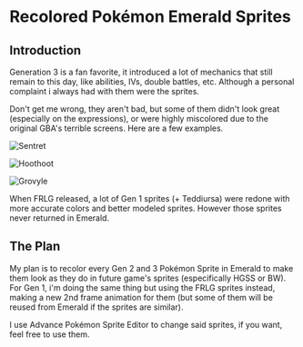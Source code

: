 # Recolored Pokémon Emerald Sprites

## Introduction

Generation 3 is a fan favorite, it introduced a lot of mechanics that still remain to this day, like abilities, IVs, double battles, etc. Although a personal complaint i always had with them were the sprites.

Don't get me wrong, they aren't bad, but some of them didn't look great (especially on the expressions), or were highly miscolored due to the original GBA's terrible screens. Here are a few examples.

![Sentret](https://media.discordapp.net/attachments/1074354433368018995/1212240140085239808/image.png?ex=65f11d9b&is=65dea89b&hm=9e575a718e7db22c268f5b5cf98034549cdb238fc6e6278d957ff205db150277&=&format=webp&quality=lossless&width=682&height=481)

![Hoothoot](https://media.discordapp.net/attachments/1074354433368018995/1212240684816273494/image.png?ex=65f11e1d&is=65dea91d&hm=b8215be027ebaf309a71b4172e621903f994a0a8c71d29a2a399e50be3d404c6&=&format=webp&quality=lossless&width=685&height=470)

![Grovyle](https://media.discordapp.net/attachments/1074354433368018995/1212241268164399144/image.png?ex=65f11ea8&is=65dea9a8&hm=fc860b180aa0fa12fac1f8927fc81b3ac27e4b986dc7e33670f951028ddee4e9&=&format=webp&quality=lossless&width=684&height=468)



When FRLG released, a lot of Gen 1 sprites (+ Teddiursa) were redone with more accurate colors and better modeled sprites. However those sprites never returned in Emerald.

## The Plan
My plan is to recolor every Gen 2 and 3 Pokémon Sprite in Emerald to make them look as they do in future game's sprites (especifically HGSS or BW). For Gen 1, i'm doing the same thing but using the FRLG sprites instead, making a new 2nd frame animation for them (but some of them will be reused from Emerald if the sprites are similar). 

I use Advance Pokémon Sprite Editor to change said sprites, if you want, feel free to use them.

<!--stackedit_data:
eyJoaXN0b3J5IjpbMjA1MjYyOTM4NywtODQxMjA3OTAxLDE5OD
Q0MjA2OTZdfQ==
-->